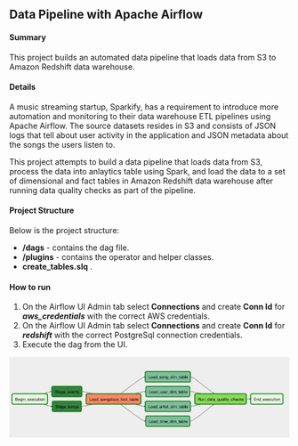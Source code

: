 ## Data Pipeline with Apache Airflow

#### Summary

This project builds an automated data pipeline that loads data from S3 to Amazon Redshift data warehouse.

#### Details

A music streaming startup, Sparkify, has a requirement to introduce more automation and monitoring to their data warehouse ETL pipelines using Apache Airflow. The source datasets resides in S3 and consists of JSON logs that tell about user activity in the application and JSON metadata about the songs the users listen to.

This project attempts to build a data pipeline that loads data from S3, process the data into anlaytics table using Spark, and load the data to a set of dimensional and fact tables in Amazon Redshift data warehouse after running data quality checks as part of the pipeline.

#### Project Structure

Below is the project structure:

- **/dags** - contains the dag file.
- **/plugins** - contains the operator and helper classes.
- **create_tables.slq** .

#### How to run

1. On the Airflow UI Admin tab select **Connections** and create **Conn Id** for **_aws_credentials_** with the correct AWS credentials.
2. On the Airflow UI Admin tab select **Connections** and create **Conn Id** for **_redshift_** with the correct PostgreSql connection credentials.
3. Execute the dag from the UI.

![DAG graph view design](./dag.png)
